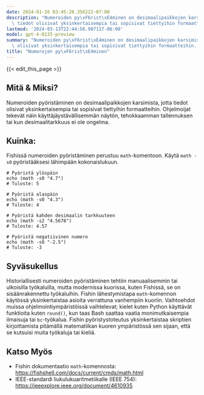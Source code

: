 ```yaml
---
date: 2024-01-26 03:45:20.356222-07:00
description: "Numeroiden py\xF6rist\xE4minen on desimaalipaikkojen karsimista, jotta\
  \ tiedot olisivat yksinkertaisempia tai sopisivat tiettyihin formaatteihin. Ohjelmoijat\u2026"
lastmod: '2024-03-13T22:44:56.987117-06:00'
model: gpt-4-0125-preview
summary: "Numeroiden py\xF6rist\xE4minen on desimaalipaikkojen karsimista, jotta tiedot\
  \ olisivat yksinkertaisempia tai sopisivat tiettyihin formaatteihin. Ohjelmoijat\u2026"
title: "Numerojen py\xF6rist\xE4minen"
---
```


{{< edit_this_page >}}

## Mitä & Miksi?
Numeroiden pyöristäminen on desimaalipaikkojen karsimista, jotta tiedot olisivat yksinkertaisempia tai sopisivat tiettyihin formaatteihin. Ohjelmoijat tekevät näin käyttäjäystävällisemmän näytön, tehokkaamman tallennuksen tai kun desimaalitarkkuus ei ole ongelma.

## Kuinka:
Fishissä numeroiden pyöristäminen perustuu `math`-komentoon. Käytä `math -s0` pyöristääksesi lähimpään kokonaislukuun.

```fish
# Pyöristä ylöspäin
echo (math -s0 "4.7")
# Tuloste: 5

# Pyöristä alaspäin
echo (math -s0 "4.3")
# Tuloste: 4

# Pyöristä kahden desimaalin tarkkuuteen
echo (math -s2 "4.5678")
# Tuloste: 4.57

# Pyöristä negatiivinen numero
echo (math -s0 "-2.5")
# Tuloste: -3
```

## Syväsukellus
Historiallisesti numeroiden pyöristäminen tehtiin manuaalisemmin tai ulkoisilla työkaluilla, mutta modernissa kuorissa, kuten Fishissä, se on sisäänrakennettu työkaluihin. Fishin lähestymistapa `math`-komennon käytössä yksinkertaistaa asioita verrattuna vanhempiin kuoriin. Vaihtoehdot muissa ohjelmointiympäristöissä vaihtelevat; kielet kuten Python käyttävät funktioita kuten `round()`, kun taas Bash saattaa vaatia monimutkaisempia ilmaisuja tai `bc`-työkalua. Fishin pyöristystoteutus yksinkertaistaa skriptien kirjoittamista pitämällä matematiikan kuoren ympäristössä sen sijaan, että se kutsuisi muita työkaluja tai kieliä.

## Katso Myös
- Fishin dokumentaatio `math`-komennosta: https://fishshell.com/docs/current/cmds/math.html
- IEEE-standardi liukulukuaritmetiikalle (IEEE 754): https://ieeexplore.ieee.org/document/4610935
